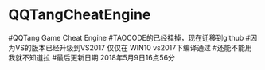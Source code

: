 # QQTangCheatEngine
#QQTang Game Cheat Engine
#TAOCODE的已经挂掉，现在迁移到github 
#因为VS的版本已经升级到VS2017 仅仅在 WIN10 vs2017下编译通过
#还能不能用 我就不知道拉
#最后更新日期 2018年5月9日16点56分
